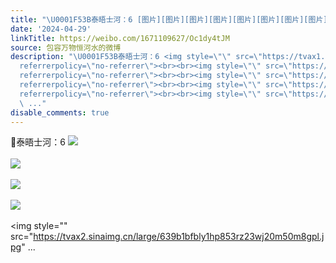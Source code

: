 ```yaml
---
title: "\U0001F53B泰晤士河：6 [图片][图片][图片][图片][图片][图片][图片][图片][图片]"
date: '2024-04-29'
linkTitle: https://weibo.com/1671109627/Oc1dy4tJM
source: 包容万物恒河水的微博
description: "\U0001F53B泰晤士河：6 <img style=\"\" src=\"https://tvax1.sinaimg.cn/large/639b1bfbly1hp852nzwt3j20j60bd40y.jpg\"
  referrerpolicy=\"no-referrer\"><br><br><img style=\"\" src=\"https://tvax4.sinaimg.cn/large/639b1bfbly1hp852p7to3j20qo0k0grs.jpg\"
  referrerpolicy=\"no-referrer\"><br><br><img style=\"\" src=\"https://tvax4.sinaimg.cn/large/639b1bfbly1hp852wlxmcj218g0tm4k3.jpg\"
  referrerpolicy=\"no-referrer\"><br><br><img style=\"\" src=\"https://tvax3.sinaimg.cn/large/639b1bfbly1hp853bd3f9j21040jg7kr.jpg\"
  referrerpolicy=\"no-referrer\"><br><br><img style=\"\" src=\"https://tvax2.sinaimg.cn/large/639b1bfbly1hp853rz23wj20m50m8gpl.jpg\"
  \ ..."
disable_comments: true
---
```

🔻泰晤士河：6 <img style="" src="https://tvax1.sinaimg.cn/large/639b1bfbly1hp852nzwt3j20j60bd40y.jpg" referrerpolicy="no-referrer"><br><br><img style="" src="https://tvax4.sinaimg.cn/large/639b1bfbly1hp852p7to3j20qo0k0grs.jpg" referrerpolicy="no-referrer"><br><br><img style="" src="https://tvax4.sinaimg.cn/large/639b1bfbly1hp852wlxmcj218g0tm4k3.jpg" referrerpolicy="no-referrer"><br><br><img style="" src="https://tvax3.sinaimg.cn/large/639b1bfbly1hp853bd3f9j21040jg7kr.jpg" referrerpolicy="no-referrer"><br><br><img style="" src="https://tvax2.sinaimg.cn/large/639b1bfbly1hp853rz23wj20m50m8gpl.jpg"  ...